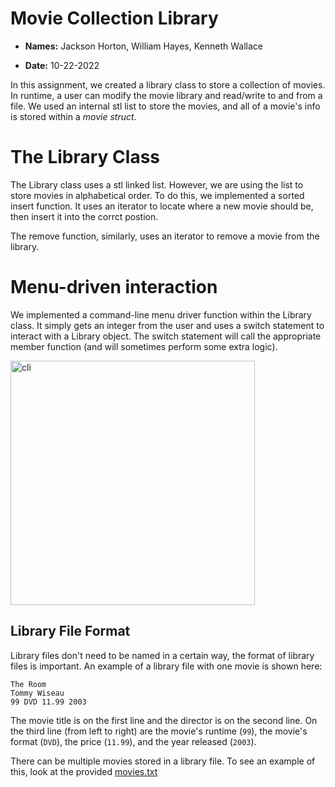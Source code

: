 # Movie Collection Library

* **Names:** Jackson Horton, William Hayes, Kenneth Wallace

* **Date:** 10-22-2022

In this assignment, we created a library class to store a collection of movies. In runtime, a user can modify the movie library and read/write to and from a file. We used an internal stl list to store the movies, and all of a movie's info is stored within a *movie struct*.

# The Library Class
The Library class uses a stl linked list. However, we are using the list to store movies in alphabetical order. To do this, we implemented a sorted insert function. It uses an iterator to locate where a new movie should be, then insert it into the corrct postion.

The remove function, similarly, uses an iterator to remove a movie from the library.

# Menu-driven interaction
We implemented a command-line menu driver function within the Library class.
It simply gets an integer from the user and uses a switch statement to interact with a Library object.
The switch statement will call the appropriate member function (and will sometimes perform some extra logic).

<img width="391" alt="cli" src="https://user-images.githubusercontent.com/59177560/198178671-57c5b2c4-6326-4e0f-95bd-e2aced85abdc.png">

## Library File Format
Library files don't need to be named in a certain way, the format of library files is important. An example of a library file with one movie is shown here:
```
The Room
Tommy Wiseau
99 DVD 11.99 2003
```
The movie title is on the first line and the director is on the second line.
On the third line (from left to right) are the movie's runtime (`99`), the movie's format (`DVD`), the price (`11.99`), and the year released (`2003`).

There can be multiple movies stored in a library file. To see an example of this, look at the provided [movies.txt](https://github.com/WillHayes096283/Movie-Collection-Library/blob/master/movies.txt)
